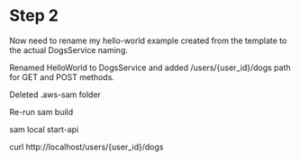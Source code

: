 # Step 2 

Now need to rename my hello-world example created from the template to the actual DogsService naming.

Renamed HelloWorld to DogsService and added /users/{user_id}/dogs path for GET and POST methods.

Deleted .aws-sam folder

Re-run sam build

sam local start-api

curl http://localhost/users/{user_id}/dogs